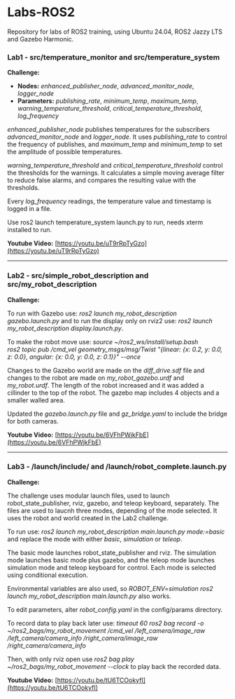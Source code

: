 # Labs-ROS2
Repository for labs of ROS2 training, using Ubuntu 24.04, ROS2 Jazzy LTS and Gazebo Harmonic.

### Lab1 - src/temperature_monitor and src/temperature_system

**Challenge:**

- **Nodes:** *enhanced_publisher_node*, *advanced_monitor_node*, *logger_node*
- **Parameters:** *publishing_rate*, *minimum_temp*, *maximum_temp*, *warning_temperature_threshold*, *critical_temperature_threshold*, *log_frequency*

*enhanced_publisher_node* publishes temperatures for the subscribers *advanced_monitor_node* and *logger_node*. It uses *publishing_rate* to control the frequency of publishes, and *maximum_temp* and *minimum_temp* to set the amplitude of possible temperatures.

*warning_temperature_threshold* and *critical_temperature_threshold* control the thresholds for the warnings. It calculates a simple moving average filter to reduce false alarms, and compares the resulting value with the thresholds.

Every *log_frequency* readings, the temperature value and timestamp is logged in a file.

Use ros2 launch temperature_system launch.py to run, needs xterm installed to run.

**Youtube Video:** [https://youtu.be/uT9rRpTyGzo](https://youtu.be/uT9rRpTyGzo)

---

### Lab2 - src/simple_robot_description and src/my_robot_description

**Challenge:**

To run with Gazebo use: *ros2 launch my_robot_description gazebo.launch.py* and to run the display only on rviz2 use: *ros2 launch my_robot_description display.launch.py*.

To make the robot move use: *source ~/ros2_ws/install/setup.bash \
ros2 topic pub /cmd_vel geometry_msgs/msg/Twist "{linear: {x: 0.2, y: 0.0, z: 0.0}, angular: {x: 0.0, y: 0.0, z: 0.1}}" --once*

Changes to the Gazebo world are made on the *diff_drive.sdf* file and changes to the robot are made on *my_robot_gazebo.urdf* and *my_robot.urdf*. The length of the robot increased and it was added a cillinder to the top of the robot. The gazebo map includes 4 objects and a smaller walled area.

Updated the *gazebo.launch.py* file and *gz_bridge.yaml* to include the bridge for both cameras.

**Youtube Video:**  [https://youtu.be/6VFhPWjkFbE](https://youtu.be/6VFhPWjkFbE)

---

### Lab3 - /launch/include/ and /launch/robot_complete.launch.py

**Challenge:**

The challenge uses modular launch files, used to launch robot_state_publisher, rviz, gazebo, and teleop keyboard, separately. The files are used to laucnh three modes, depending of the mode selected. It uses the robot and world created in the Lab2 challenge.

To run use: *ros2 launch my_robot_description main.launch.py mode:=basic* and replace the mode with either *basic*, *simulation* or *teleop*.

The basic mode launches robot_state_publisher and rviz. The simulation mode launches basic mode plus gazebo, and the teleop mode launches simulation mode and teleop keyboard for control. Each mode is selected using conditional execution.

Environmental variables are also used, so *ROBOT_ENV=simulation ros2 launch my_robot_description main.launch.py* also works.

To edit parameters, alter *robot_config.yaml* in the config/params directory.

To record data to play back later use: *timeout 60 ros2 bag record -o ~/ros2_bags/my_robot_movement /cmd_vel /left_camera/image_raw /left_camera/camera_info /right_camera/image_raw /right_camera/camera_info*

Then, with only rviz open use *ros2 bag play ~/ros2_bags/my_robot_movement --clock* to play back the recorded data.

**Youtube Video:**  [https://youtu.be/tU6TCOokyfI](https://youtu.be/tU6TCOokyfI)